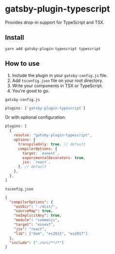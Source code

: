 # gatsby-plugin-typescript

Provides drop-in support for TypeScript and TSX.

## Install

`yarn add gatsby-plugin-typescript typescript`

## How to use

1. Include the plugin in your `gatsby-config.js` file.
1. Add `tsconfig.json` file on your root directory.
1. Write your components in TSX or TypeScript.
1. You're good to go.

`gatsby-config.js`

```javascript
plugins: [`gatsby-plugin-typescript`]
```

Or with optional configuration:

```javascript
plugins: [
  {
    resolve: "gatsby-plugin-typescript",
    options: {
      transpileOnly: true, // default
      compilerOptions: {
        target: `esnext`,
        experimentalDecorators: true,
        jsx: `react`,
      }, // default
    },
  },
]
```

`tsconfig.json`

```json
{
  "compilerOptions": {
    "outDir": "./dist/",
    "sourceMap": true,
    "noImplicitAny": true,
    "module": "commonjs",
    "target": "esnext",
    "jsx": "react",
    "lib": ["dom", "es2015", "es2017"]
  },
  "include": ["./src/**/*"]
}
```
